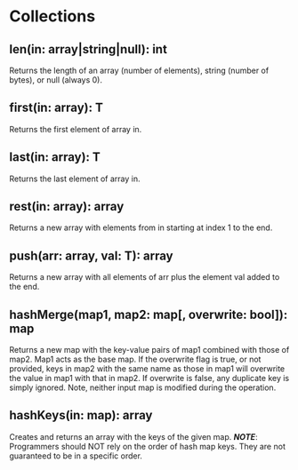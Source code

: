 # Collections

## len(in: array|string|null): int

Returns the length of an array (number of elements), string (number of bytes), or null (always 0).

## first(in: array): T

Returns the first element of array in.

## last(in: array): T

Returns the last element of array in.

## rest(in: array): array

Returns a new array with elements from in starting at index 1 to the end.

## push(arr: array, val: T): array

Returns a new array with all elements of arr plus the element val added to the end.

## hashMerge(map1, map2: map[, overwrite: bool]): map

Returns a new map with the key-value pairs of map1 combined with those of map2. Map1 acts as the base
map. If the overwrite flag is true, or not provided, keys in map2 with the same name as those in map1
will overwrite the value in map1 with that in map2. If overwrite is false, any duplicate key is
simply ignored. Note, neither input map is modified during the operation.

## hashKeys(in: map): array

Creates and returns an array with the keys of the given map. ***NOTE***: Programmers should NOT rely
on the order of hash map keys. They are not guaranteed to be in a specific order.
